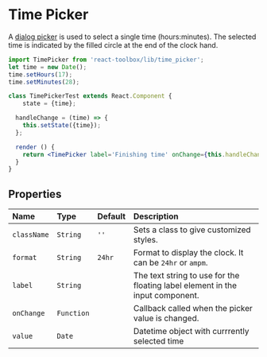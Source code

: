 # Time Picker

A [dialog picker](https://www.google.com/design/spec/components/pickers.html#pickers-time-pickers) is used to select a single time (hours:minutes). The selected time is indicated by the filled circle at the end of the clock hand.

<!-- example -->
```jsx
import TimePicker from 'react-toolbox/lib/time_picker';
let time = new Date();
time.setHours(17);
time.setMinutes(28);

class TimePickerTest extends React.Component {
	state = {time};

  handleChange = (time) => {
  	this.setState({time});
  };

  render () {
  	return <TimePicker label='Finishing time' onChange={this.handleChange} value={this.state.time} />;
  }
}
```

## Properties

| Name          | Type    | Default         | Description|
|:-----|:-----|:-----|:-----|
| `className`  | `String`    |     `''`            | Sets a class to give customized styles.|
| `format`    | `String`  | `24hr`          | Format to display the clock. It can be `24hr` or `ampm`.|
| `label`         | `String`        |             | The text string to use for the floating label element in the input component.|
| `onChange`       | `Function`       |                | Callback called when the picker value is changed.|
| `value`     | `Date`    |   | Datetime object with currrently selected time |

